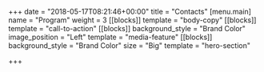 +++
date = "2018-05-17T08:21:46+00:00"
title = "Contacts"
[menu.main]
name = "Program"
weight = 3
[[blocks]]
template = "body-copy"
[[blocks]]
template = "call-to-action"
[[blocks]]
background_style = "Brand Color"
image_position = "Left"
template = "media-feature"
[[blocks]]
background_style = "Brand Color"
size = "Big"
template = "hero-section"

+++
